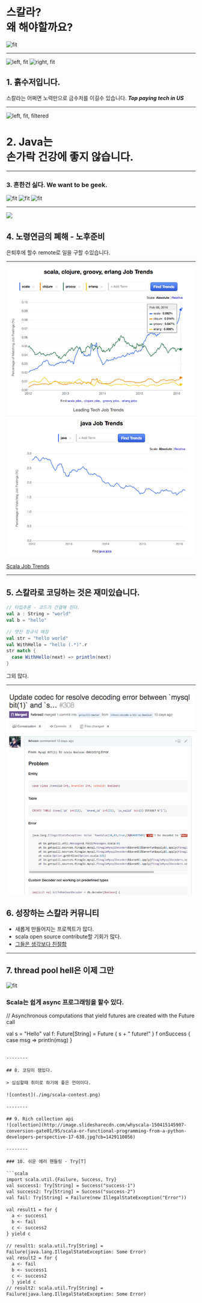 # 스칼라?<br/> 왜 해야할까요?

![fit](http://zeroturnaround.com/wp-content/uploads/2014/05/what-technologies-are-developers-interested-in-640x453.jpg)

---------

![left, fit](http://www.enewstoday.co.kr/news/photo/201602/482806_122974_20.jpg)
![right, fit](https://mud-kage.kakao.com/dn/beR70H/btqcNAo7ULA/kzsmMk9LwBOHgtGGXhN4G1/o.png)

## 1. 흙수저입니다.
스칼라는 어쩌면 노력만으로 금수저를 이길수 있습니다.
 _**Top paying tech in US**_


---------


![left, fit, filtered](https://assets.toptal.io/uploads/blog/image/548/toptal-blog-image-1409691715906.png)

# 2. Java는 <br/>손가락 건강에 좋지 않습니다.


---------
### 3. 흔한건 싫다. We want to be geek.

![fit](http://thumbnails-visually.netdna-ssl.com/most-popular-programming-languages-of-2013_5113fc6a37abb_w1500.jpg)
![fit](http://static1.squarespace.com/static/51361f2fe4b0f24e710af7ae/t/52dc3638e4b0d99728f927ae/1390163522743/codeeval2014.jpg)
![fit](http://cdn-ak.f.st-hatena.com/images/fotolife/f/fxrobot/20150213/20150213195823.jpg)

--------

![](http://cfile28.uf.tistory.com/image/210B3D41524363880F55C8)
## 4. 노령연금의 폐해 - 노후준비
은퇴후에 할수 remote로 일을 구할 수있습니다.

-------

![fit](./img/scala-job-trends.png)
![fit](./img/java-job-trends.png)

[Scala Job Trends](http://www.indeed.com/jobtrends/scala%2Cclojure%2Cgroovy%2Cerlang.html)

--------

## 5. 스칼라로 코딩하는 것은  재미있습니다.

```scala
// 타입추론 - 코드가 간결해 진다.
val a : String = "world"
val b = "hello"
```

```scala
// 멋진 정규식 매칭
val str = "hello world"
val WithHello = "hello (.*)".r
str match {
  case WithHello(next) => println(next)
}
```
그외 많다.

--------

![](./img/quill-contibute.png)

## 6. 성장하는 스칼라 커뮤니티
- 새롭게 만들어지는 프로젝트가 많다.
- scala open source contribute할 기회가 많다.
- [그들은 생각보다 친절함](https://github.com/getquill/quill/pull/308)

--------

## 7. thread pool hell은 이제 그만

![fit](http://image.slidesharecdn.com/theplayframeworkatlinkedin-final-130604033451-phpapp01/95/the-play-framework-at-linkedin-8-638.jpg)

### Scala는 쉽게 async 프로그래밍을 할수 있다.

// Asynchronous computations that yield futures are created with the Future call

val s = "Hello"
val f: Future[String] = Future {
  s + " future!"
}
f onSuccess {
  case msg => println(msg)
}
```

--------

## 8. 코딩이 잼있다.

> 심심할때 취미로 하기에 좋은 언어이다.

![contest](./img/scala-contest.png)

--------

## 9. Rich collection api
![collection](http://image.slidesharecdn.com/whyscala-150415145907-conversion-gate01/95/scala-or-functional-programming-from-a-python-developers-perspective-17-638.jpg?cb=1429110056)

--------

### 10. 쉬운 에러 핸들링 - Try[T]

```scala
import scala.util.{Failure, Success, Try}
val success1: Try[String] = Success("success-1")
val success2: Try[String] = Success("success-2")
val fail: Try[String] = Failure(new IllegalStateException("Error"))

val result1 = for {
  a <- success1
  b <- fail
  c <- success2
} yield c

// result1: scala.util.Try[String] = Failure(java.lang.IllegalStateException: Some Error)
val result2 = for {
  a <- fail
  b <- success1
  c <- success2
  } yield c
// result2: scala.util.Try[String] = Failure(java.lang.IllegalStateException: Some Error)
```
